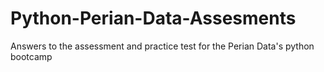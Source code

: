 # Python-Perian-Data-Assesments
Answers to the assessment and practice test for the Perian Data's python bootcamp 
